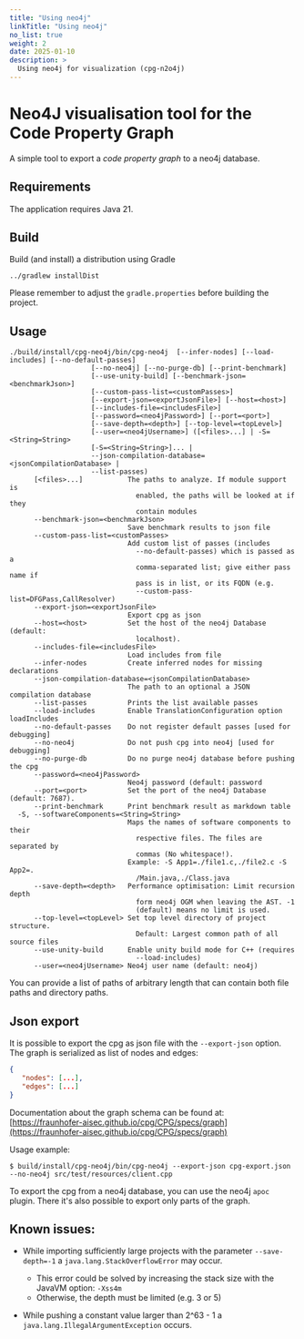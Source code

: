```yaml
---
title: "Using neo4j"
linkTitle: "Using neo4j"
no_list: true
weight: 2
date: 2025-01-10
description: >
  Using neo4j for visualization (cpg-n2o4j)
---
```


# Neo4J visualisation tool for the Code Property Graph 

A simple tool to export a *code property graph* to a neo4j database.

## Requirements

The application requires Java 21.

## Build

Build (and install) a distribution using Gradle

```
../gradlew installDist
```

Please remember to adjust the `gradle.properties` before building the project.

## Usage

```
./build/install/cpg-neo4j/bin/cpg-neo4j  [--infer-nodes] [--load-includes] [--no-default-passes]
                    [--no-neo4j] [--no-purge-db] [--print-benchmark]
                    [--use-unity-build] [--benchmark-json=<benchmarkJson>]
                    [--custom-pass-list=<customPasses>]
                    [--export-json=<exportJsonFile>] [--host=<host>]
                    [--includes-file=<includesFile>]
                    [--password=<neo4jPassword>] [--port=<port>]
                    [--save-depth=<depth>] [--top-level=<topLevel>]
                    [--user=<neo4jUsername>] ([<files>...] | -S=<String=String>
                    [-S=<String=String>]... |
                    --json-compilation-database=<jsonCompilationDatabase> |
                    --list-passes)
      [<files>...]           The paths to analyze. If module support is
                               enabled, the paths will be looked at if they
                               contain modules
      --benchmark-json=<benchmarkJson>
                             Save benchmark results to json file
      --custom-pass-list=<customPasses>
                             Add custom list of passes (includes
                               --no-default-passes) which is passed as a
                               comma-separated list; give either pass name if
                               pass is in list, or its FQDN (e.g.
                               --custom-pass-list=DFGPass,CallResolver)
      --export-json=<exportJsonFile>
                             Export cpg as json
      --host=<host>          Set the host of the neo4j Database (default:
                               localhost).
      --includes-file=<includesFile>
                             Load includes from file
      --infer-nodes          Create inferred nodes for missing declarations
      --json-compilation-database=<jsonCompilationDatabase>
                             The path to an optional a JSON compilation database
      --list-passes          Prints the list available passes
      --load-includes        Enable TranslationConfiguration option loadIncludes
      --no-default-passes    Do not register default passes [used for debugging]
      --no-neo4j             Do not push cpg into neo4j [used for debugging]
      --no-purge-db          Do no purge neo4j database before pushing the cpg
      --password=<neo4jPassword>
                             Neo4j password (default: password
      --port=<port>          Set the port of the neo4j Database (default: 7687).
      --print-benchmark      Print benchmark result as markdown table
  -S, --softwareComponents=<String=String>
                             Maps the names of software components to their
                               respective files. The files are separated by
                               commas (No whitespace!).
                             Example: -S App1=./file1.c,./file2.c -S App2=.
                               /Main.java,./Class.java
      --save-depth=<depth>   Performance optimisation: Limit recursion depth
                               form neo4j OGM when leaving the AST. -1
                               (default) means no limit is used.
      --top-level=<topLevel> Set top level directory of project structure.
                               Default: Largest common path of all source files
      --use-unity-build      Enable unity build mode for C++ (requires
                               --load-includes)
      --user=<neo4jUsername> Neo4j user name (default: neo4j)
```
You can provide a list of paths of arbitrary length that can contain both file paths and directory paths.

## Json export

It is possible to export the cpg as json file with the `--export-json` option.
The graph is serialized as list of nodes and edges:
```json
{
   "nodes": [...],
   "edges": [...]
}
```
Documentation about the graph schema can be found at:
[https://fraunhofer-aisec.github.io/cpg/CPG/specs/graph](https://fraunhofer-aisec.github.io/cpg/CPG/specs/graph)

Usage example:
```
$ build/install/cpg-neo4j/bin/cpg-neo4j --export-json cpg-export.json --no-neo4j src/test/resources/client.cpp
```

To export the cpg from a neo4j database, you can use the neo4j `apoc` plugin.
There it's also possible to export only parts of the graph.

## Known issues:

- While importing sufficiently large projects with the parameter <code>--save-depth=-1</code> 
        a <code>java.lang.StackOverflowError</code> may occur.
    - This error could be solved by increasing the stack size with the JavaVM option: <code>-Xss4m</code>
    - Otherwise, the depth must be limited (e.g. 3 or 5)

- While pushing a constant value larger than 2^63 - 1 a <code>java.lang.IllegalArgumentException</code> occurs.
